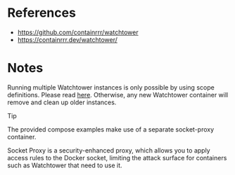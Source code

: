 # References

- https://github.com/containrrr/watchtower
- https://containrrr.dev/watchtower/

# Notes

Running multiple Watchtower instances is only possible by using scope definitions. Please read [here](https://containrrr.dev/watchtower/running-multiple-instances/). Otherwise, any new Watchtower container will remove and clean up older instances.

> [!TIP]
> The provided compose examples make use of a separate socket-proxy container.
> 
> Socket Proxy is a security-enhanced proxy, which allows you to apply access rules to the Docker socket, limiting the attack surface for containers such as Watchtower that need to use it.
